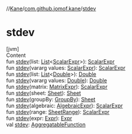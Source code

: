 //[Kane](../index.md)/[com.github.jomof.kane](index.md)/[stdev](stdev.md)



# stdev  
[jvm]  
Content  
fun [stdev](stdev.md)(list: [List](https://kotlinlang.org/api/latest/jvm/stdlib/kotlin.collections/-list/index.html)<[ScalarExpr](-scalar-expr/index.md)>): [ScalarExpr](-scalar-expr/index.md)  
fun [stdev](stdev.md)(vararg values: [ScalarExpr](-scalar-expr/index.md)): [ScalarExpr](-scalar-expr/index.md)  
fun [stdev](stdev.md)(list: [List](https://kotlinlang.org/api/latest/jvm/stdlib/kotlin.collections/-list/index.html)<[Double](https://kotlinlang.org/api/latest/jvm/stdlib/kotlin/-double/index.html)>): [Double](https://kotlinlang.org/api/latest/jvm/stdlib/kotlin/-double/index.html)  
fun [stdev](stdev.md)(vararg values: [Double](https://kotlinlang.org/api/latest/jvm/stdlib/kotlin/-double/index.html)): [Double](https://kotlinlang.org/api/latest/jvm/stdlib/kotlin/-double/index.html)  
fun [stdev](stdev.md)(matrix: [MatrixExpr](-matrix-expr/index.md)): [ScalarExpr](-scalar-expr/index.md)  
fun [stdev](stdev.md)(sheet: [Sheet](../com.github.jomof.kane.impl.sheet/-sheet/index.md)): [Sheet](../com.github.jomof.kane.impl.sheet/-sheet/index.md)  
fun [stdev](stdev.md)(groupBy: [GroupBy](../com.github.jomof.kane.impl.sheet/-group-by/index.md)): [Sheet](../com.github.jomof.kane.impl.sheet/-sheet/index.md)  
fun [stdev](stdev.md)(algebraic: [AlgebraicExpr](-algebraic-expr/index.md)): [ScalarExpr](-scalar-expr/index.md)  
fun [stdev](stdev.md)(range: [SheetRange](../com.github.jomof.kane.impl.sheet/-sheet-range/index.md)): [ScalarExpr](-scalar-expr/index.md)  
fun [stdev](stdev.md)(expr: [Expr](-expr/index.md)): [Expr](-expr/index.md)  
val [stdev](stdev.md): [AggregatableFunction](../com.github.jomof.kane.impl.functions/-aggregatable-function/index.md)  



